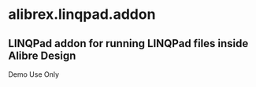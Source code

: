 # alibrex.linqpad.addon

## LINQPad addon for running LINQPad files inside Alibre Design

Demo Use Only

